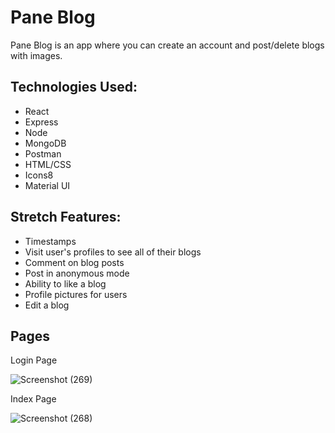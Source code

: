 # Pane Blog
Pane Blog is an app where you can create an account and post/delete blogs with images.

## Technologies Used:
- React
- Express
- Node
- MongoDB
- Postman
- HTML/CSS
- Icons8
- Material UI

## Stretch Features:
- Timestamps
- Visit user's profiles to see all of their blogs
- Comment on blog posts
- Post in anonymous mode
- Ability to like a blog
- Profile pictures for users
- Edit a blog

## Pages

Login Page

![Screenshot (269)](https://user-images.githubusercontent.com/109836001/196192192-a34aecba-2568-4a85-8464-6896f4b8a860.png)

Index Page

![Screenshot (268)](https://user-images.githubusercontent.com/109836001/196191244-6429d016-579e-45b7-b0f6-f962e990fc93.png)







